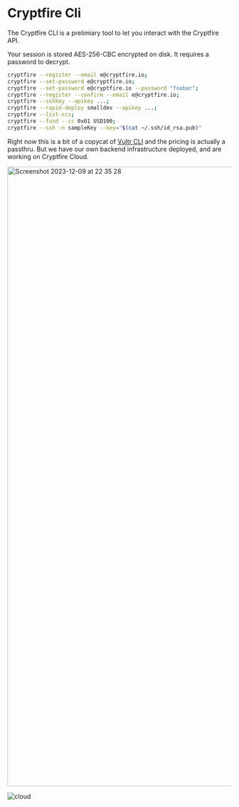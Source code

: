 # Cryptfire Cli

The Cryptfire CLI is a prelimiary tool to let you interact with the Cryptfire API.

Your session is stored AES-256-CBC encrypted on disk. It requires a password to decrypt.

```bash
cryptfire --register --email e@cryptfire.io;
cryptfire --set-password e@cryptfire.io;
cryptfire --set-password e@cryptfire.io --password "foobar";
cryptfire --register --confirm --email e@cryptfire.io;
cryptfire --sshkey --apikey ...;
cryptfire --rapid-deploy smalldev --apikey ...;
cryptfire --list-ccs;
cryptfire --fund --cc 0x01 USD100;
cryptfire --ssh -n sampleKey --key="$(cat ~/.ssh/id_rsa.pub)"

```

Right now this is a bit of a copycat of [Vultr CLI](https://github.com/vultr/vultr-cli) and the pricing is actually a passthru.
But we have our own backend infrastructure deployed, and are working on Cryptfire Cloud.

<img width="1392" alt="Screenshot 2023-12-09 at 22 35 28" src="https://github.com/cryptfire/cryptfire-cli/assets/114028070/b4e816a4-9d85-4122-85cd-51e225051750">



![cloud](https://github.com/cryptfire/cryptfire-cli/assets/114028070/af325aaa-f9ca-4c64-8a81-3ad33365c6bc)

